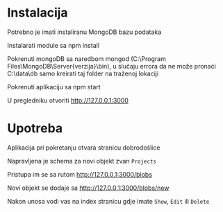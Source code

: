 # Instalacija
Potrebno je imati instaliranu MongoDB bazu podataka

Instalarati module sa npm install 

Pokrenuti mongoDB sa naredbom mongod (C:\Program Files\MongoDB\Server\{verzija}\bin), u slučaju errora da ne može pronaći  C:\data\db samo kreirati taj folder na traženoj lokaciji

Pokrenuti aplikaciju sa npm start

U pregledniku otvoriti http://127.0.0.1:3000

# Upotreba
Aplikacija pri pokretanju otvara stranicu dobrodošlice

Napravljena je schema za novi objekt zvan `Projects`

Pristupa im se sa rutom http://127.0.0.1:3000/blobs

Novi objekt se dodaje sa http://127.0.0.1:3000/blobs/new 

Nakon unosa vodi vas na index stranicu gdje imate `Show`, `Edit` ili `Delete` 
